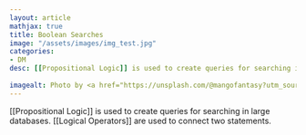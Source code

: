 ```yaml
---
layout: article
mathjax: true
title: Boolean Searches
image: "/assets/images/img_test.jpg"
categories:
- DM
desc: [[Propositional Logic]] is used to create queries for searching in large databases.
 
imagealt: Photo by <a href="https://unsplash.com/@mangofantasy?utm_source=unsplash&utm_medium=referral&utm_content=creditCopyText">Tim Johnson</a> on <a href="https://unsplash.com/s/photos/logic?utm_source=unsplash&utm_medium=referral&utm_content=creditCopyText">Unsplash</a>
---
```

[[Propositional Logic]] is used to create queries for searching in large databases.
[[Logical Operators]] are used to connect two statements.
